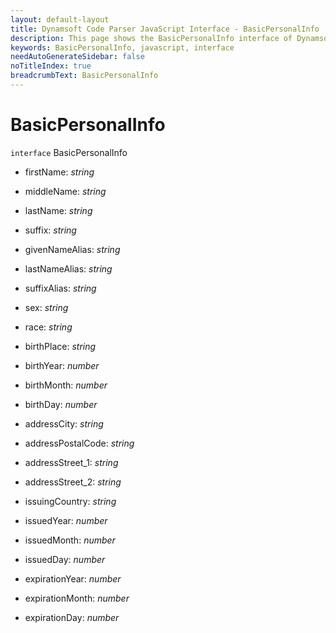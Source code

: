 ```yaml
---
layout: default-layout
title: Dynamsoft Code Parser JavaScript Interface - BasicPersonalInfo
description: This page shows the BasicPersonalInfo interface of Dynamsoft Code Parser for JavaScript.
keywords: BasicPersonalInfo, javascript, interface
needAutoGenerateSidebar: false
noTitleIndex: true
breadcrumbText: BasicPersonalInfo
---
```


# BasicPersonalInfo

`interface` BasicPersonalInfo

* firstName: *string*

* middleName: *string*

* lastName: *string*

* suffix: *string*

* givenNameAlias: *string*

* lastNameAlias: *string*

* suffixAlias: *string*

* sex: *string*

* race: *string*

* birthPlace: *string*

* birthYear: *number*

* birthMonth: *number*

* birthDay: *number*

* addressCity: *string*

* addressPostalCode: *string*

* addressStreet_1: *string*

* addressStreet_2: *string*

* issuingCountry: *string*

* issuedYear: *number*

* issuedMonth: *number*

* issuedDay: *number*

* expirationYear: *number*

* expirationMonth: *number*

* expirationDay: *number*

